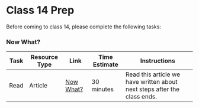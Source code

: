 # Class 14 Prep

Before coming to class 14, please complete the following tasks:

### Now What?

Task | Resource Type | Link | Time Estimate | Instructions
-----|---------------|------|---------------|-------------
Read | Article | [Now What?](../now-what) | 30 minutes | Read this article we have written about next steps after the class ends.
